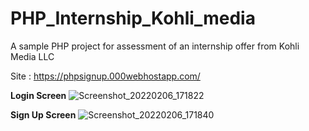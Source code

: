# PHP_Internship_Kohli_media
A sample PHP  project for assessment of an internship offer from Kohli Media LLC

Site : https://phpsignup.000webhostapp.com/


<b>Login Screen</b>
![Screenshot_20220206_171822](https://user-images.githubusercontent.com/20498386/152684291-3b479da8-bc0b-4a9b-a700-7a871bc131f1.png)

<b>Sign Up Screen</b>
![Screenshot_20220206_171840](https://user-images.githubusercontent.com/20498386/152684299-105bf89e-e773-4efa-a494-d024db4615f5.png)
